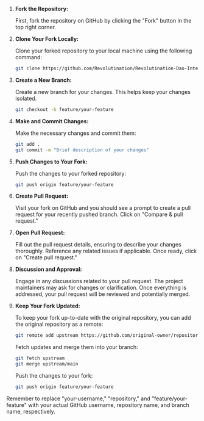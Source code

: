  

1. **Fork the Repository:**

   First, fork the repository on GitHub by clicking the "Fork" button in the top right corner.

2. **Clone Your Fork Locally:**

   Clone your forked repository to your local machine using the following command:

   ```bash
   git clone https://github.com/Revolutination/Revolutination-Dao-Integration.git
   ```

3. **Create a New Branch:**

   Create a new branch for your changes. This helps keep your changes isolated.

   ```bash
   git checkout -b feature/your-feature
   ```

4. **Make and Commit Changes:**

   Make the necessary changes and commit them:

   ```bash
   git add .
   git commit -m "Brief description of your changes"
   ```

5. **Push Changes to Your Fork:**

   Push the changes to your forked repository:

   ```bash
   git push origin feature/your-feature
   ```

6. **Create Pull Request:**

   Visit your fork on GitHub and you should see a prompt to create a pull request for your recently pushed branch. Click on "Compare & pull request."

7. **Open Pull Request:**

   Fill out the pull request details, ensuring to describe your changes thoroughly. Reference any related issues if applicable. Once ready, click on "Create pull request."

8. **Discussion and Approval:**

   Engage in any discussions related to your pull request. The project maintainers may ask for changes or clarification. Once everything is addressed, your pull request will be reviewed and potentially merged.

9. **Keep Your Fork Updated:**

   To keep your fork up-to-date with the original repository, you can add the original repository as a remote:

   ```bash
   git remote add upstream https://github.com/original-owner/repository.git
   ```

   Fetch updates and merge them into your branch:

   ```bash
   git fetch upstream
   git merge upstream/main
   ```

   Push the changes to your fork:

   ```bash
   git push origin feature/your-feature
   ```

Remember to replace "your-username," "repository," and "feature/your-feature" with your actual GitHub username, repository name, and branch name, respectively.
